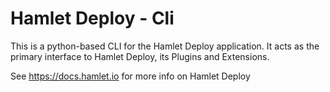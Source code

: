 # Hamlet Deploy - Cli

This is a python-based CLI for the Hamlet Deploy application. It acts as the primary interface to Hamlet Deploy, its Plugins and Extensions.

See https://docs.hamlet.io for more info on Hamlet Deploy
